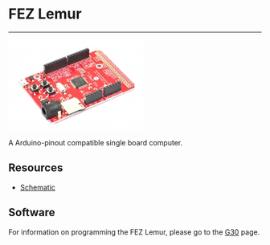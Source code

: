 # FEZ Lemur
---
![FEZ Lemur](images/fez-lemur.jpg)

A Arduino-pinout compatible single board computer.

## Resources

* [Schematic](http://files.ghielectronics.com/downloads/Schematics/FEZ/FEZ%20Lemur%20Rev%201.0%20Schematic.pdf)

## Software

For information on programming the FEZ Lemur, please go to the [G30](../scm/g30.md) page.
